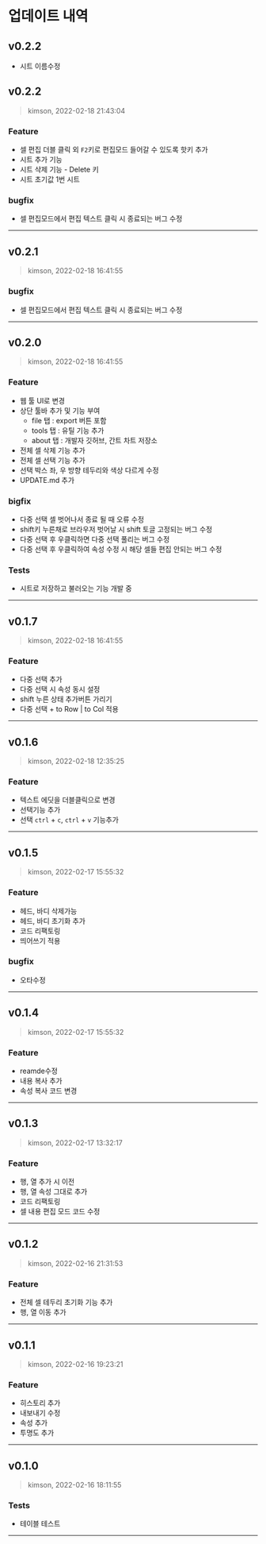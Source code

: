 # 업데이트 내역

## v0.2.2

- 시트 이름수정

## v0.2.2

> kimson, 2022-02-18 21:43:04

### Feature

- 셀 편집 더블 클릭 외 `F2`키로 편집모드 들어갈 수 있도록 핫키 추가
- 시트 추가 기능
- 시트 삭제 기능 - Delete 키
- 시트 초기값 1번 시트

### bugfix

- 셀 편집모드에서 편집 텍스트 클릭 시 종료되는 버그 수정

-----

## v0.2.1

> kimson, 2022-02-18 16:41:55

### bugfix

- 셀 편집모드에서 편집 텍스트 클릭 시 종료되는 버그 수정

-----

## v0.2.0

> kimson, 2022-02-18 16:41:55

### Feature

- 웹 툴 UI로 변경
- 상단 툴바 추가 및 기능 부여
  - file 탭 : export 버튼 포함
  - tools 탭 : 유틸 기능 추가
  - about 탭 : 개발자 깃허브, 간트 차트 저장소
- 전체 셀 삭제 기능 추가
- 전체 셀 선택 기능 추가
- 선택 박스 좌, 우 방향 테두리와 색상 다르게 수정
- UPDATE.md 추가

### bigfix

- 다중 선택 셀 벗어나서 종료 될 때 오류 수정
- shift키 누른채로 브라우저 벗어날 시 shift 토글 고정되는 버그 수정
- 다중 선택 후 우클릭하면 다중 선택 풀리는 버그 수정
- 다중 선택 후 우클릭하여 속성 수정 시 해당 셀들 편집 안되는 버그 수정

### Tests

- 시트로 저장하고 불러오는 기능 개발 중

-----

## v0.1.7

> kimson, 2022-02-18 16:41:55

### Feature

- 다중 선택 추가
- 다중 선택 시 속성 동시 설정
- shift 누른 상태 추가버튼 가리기
- 다중 선택 + to Row | to Col 적용

-----

## v0.1.6

> kimson, 2022-02-18 12:35:25

### Feature

- 텍스트 에딧을 더블클릭으로 변경
- 선택기능 추가
- 선택 `ctrl` + `c`, `ctrl` + `v` 기능추가

-----

## v0.1.5

> kimson, 2022-02-17 15:55:32

### Feature

- 헤드, 바디 삭제가능
- 헤드, 바디 초기화 추가
- 코드 리팩토링
- 띄어쓰기 적용

### bugfix

- 오타수정

-----

## v0.1.4

> kimson, 2022-02-17 15:55:32

### Feature

- reamde수정
- 내용 복사 추가
- 속성 복사 코드 변경

-----

## v0.1.3

> kimson, 2022-02-17 13:32:17

### Feature

- 행, 열 추가 시 이전
- 행, 열 속성 그대로 추가
- 코드 리팩토링
- 셀 내용 편집 모드 코드 수정

-----

## v0.1.2

> kimson, 2022-02-16 21:31:53

### Feature

- 전체 셀 테두리 초기화 기능 추가
- 행, 열 이동 추가

-----

## v0.1.1

> kimson, 2022-02-16 19:23:21

### Feature

- 히스토리 추가
- 내보내기 수정
- 속성 추가
- 투명도 추가

-----

## v0.1.0

> kimson, 2022-02-16 18:11:55

### Tests

- 테이블 테스트

-----